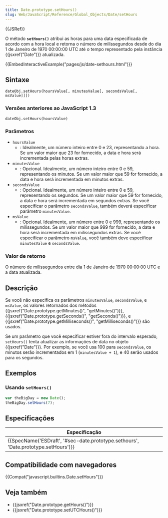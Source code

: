 ```yaml
---
title: Date.prototype.setHours()
slug: Web/JavaScript/Reference/Global_Objects/Date/setHours
---
```


{{JSRef}}

O método **`setHours()`** atribui as horas para uma data especificada de acordo com a hora local e retorna o número de milissegundos desde do dia 1 de Janeiro de 1970 00:00:00 UTC até o tempo representado pela instância {{jsxref("Date")}} atualizada.

{{EmbedInteractiveExample("pages/js/date-sethours.html")}}

## Sintaxe

```
dateObj.setHours(hoursValue[, minutesValue[, secondsValue[, msValue]]])
```

### Versões anteriores ao JavaScript 1.3

```
dateObj.setHours(hoursValue)
```

### Parâmetros

- `hoursValue`
  - : Idealmente, um número inteiro entre 0 e 23, representando a hora. Se um valor maior que 23 for fornecido, a data e hora será incrementada pelas horas extras.
- `minutesValue`
  - : Opcional. Idealmente, um número inteiro entre 0 e 59, representando os minutos. Se um valor maior que 59 for fornecido, a data e hora será incrementada em minutos extras.
- `secondsValue`
  - : Opcional. Idealmente, um número inteiro entre 0 e 59, representando os segundos. Se um valor maior que 59 for fornecido, a data e hora será incrementada em segundos extras. Se você especificar o parâmetro `secondsValue`, também deverá especificar parâmetro `minutesValue`.
- `msValue`
  - : Opcional. Idealmente, um número entre 0 e 999, representando os milissegundos. Se um valor maior que 999 for fornecido, a data e hora será incrementada em milissegundos extras. Se você especificar o parâmetro `msValue`, você também deve especificar `minutesValue` e `secondsValue`.

### Valor de retorno

O número de milissegundos entre dia 1 de Janeiro de 1970 00:00:00 UTC e a data atualizada.

## Descrição

Se você não especifica os parâmetros `minutesValue`, `secondsValue`, e `msValue`, os valores retornados dos métodos {{jsxref("Date.prototype.getMinutes()", "getMinutes()")}}, {{jsxref("Date.prototype.getSeconds()", "getSeconds()")}}, e {{jsxref("Date.prototype.getMilliseconds()", "getMilliseconds()")}} são usados.

Se um parâmetro que você especificar estiver fora do intervalo esperado, `setHours()` tenta atualizar as informações de data no objeto {{jsxref("Date")}}. Por exemplo, se você usa 100 para `secondsValue`, os minutos serão incrementados em 1 (`minutesValue + 1`), e 40 serão usados para os segundos.

## Exemplos

### Usando `setHours()`

```js
var theBigDay = new Date();
theBigDay.setHours(7);
```

## Especificações

| Especificação                                                                                                |
| ------------------------------------------------------------------------------------------------------------ |
| {{SpecName('ESDraft', '#sec-date.prototype.sethours', 'Date.prototype.setHours')}} |

## Compatibilidade com navegadores

{{Compat("javascript.builtins.Date.setHours")}}

## Veja também

- {{jsxref("Date.prototype.getHours()")}}
- {{jsxref("Date.prototype.setUTCHours()")}}
